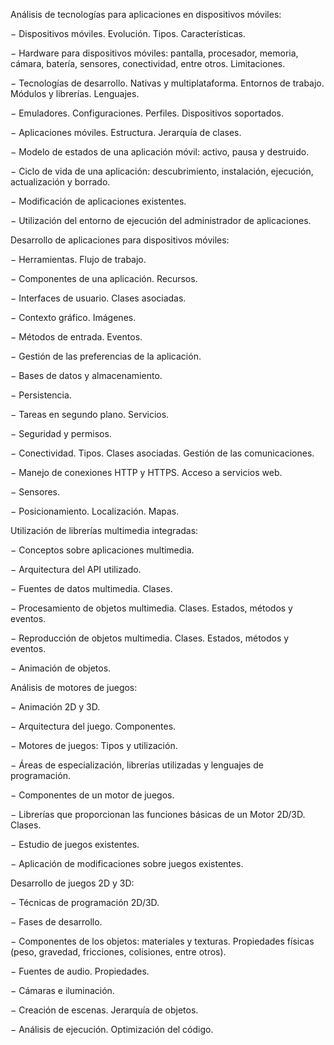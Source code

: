 Análisis de tecnologías para aplicaciones en dispositivos móviles:

− Dispositivos móviles. Evolución. Tipos. Características.

− Hardware para dispositivos móviles: pantalla, procesador, memoria, cámara, batería, sensores, conectividad, entre otros. Limitaciones.

− Tecnologías de desarrollo. Nativas y multiplataforma. Entornos de trabajo. Módulos y librerías. Lenguajes.

− Emuladores. Configuraciones. Perfiles. Dispositivos soportados.

− Aplicaciones móviles. Estructura. Jerarquía de clases.

− Modelo de estados de una aplicación móvil: activo, pausa y destruido.

− Ciclo de vida de una aplicación: descubrimiento, instalación, ejecución, actualización y borrado.

− Modificación de aplicaciones existentes.

− Utilización del entorno de ejecución del administrador de aplicaciones.

Desarrollo de aplicaciones para dispositivos móviles:

− Herramientas. Flujo de trabajo.

− Componentes de una aplicación. Recursos.

− Interfaces de usuario. Clases asociadas.

− Contexto gráfico. Imágenes.

− Métodos de entrada. Eventos.

− Gestión de las preferencias de la aplicación.

− Bases de datos y almacenamiento.

− Persistencia.

− Tareas en segundo plano. Servicios.

− Seguridad y permisos.

− Conectividad. Tipos. Clases asociadas. Gestión de las comunicaciones.

− Manejo de conexiones HTTP y HTTPS. Acceso a servicios web.

− Sensores.

− Posicionamiento. Localización. Mapas.

Utilización de librerías multimedia integradas:

− Conceptos sobre aplicaciones multimedia.

− Arquitectura del API utilizado.

− Fuentes de datos multimedia. Clases.

− Procesamiento de objetos multimedia. Clases. Estados, métodos y eventos.

− Reproducción de objetos multimedia. Clases. Estados, métodos y eventos.

− Animación de objetos.

Análisis de motores de juegos:

− Animación 2D y 3D.

− Arquitectura del juego. Componentes.

− Motores de juegos: Tipos y utilización.

− Áreas de especialización, librerías utilizadas y lenguajes de programación.

− Componentes de un motor de juegos.

− Librerías que proporcionan las funciones básicas de un Motor 2D/3D. Clases.

− Estudio de juegos existentes.

− Aplicación de modificaciones sobre juegos existentes.

Desarrollo de juegos 2D y 3D:

− Técnicas de programación 2D/3D.

− Fases de desarrollo.

− Componentes de los objetos: materiales y texturas. Propiedades físicas (peso, gravedad, fricciones, colisiones, entre otros).

− Fuentes de audio. Propiedades.

− Cámaras e iluminación.

− Creación de escenas. Jerarquía de objetos.

− Análisis de ejecución. Optimización del código.
